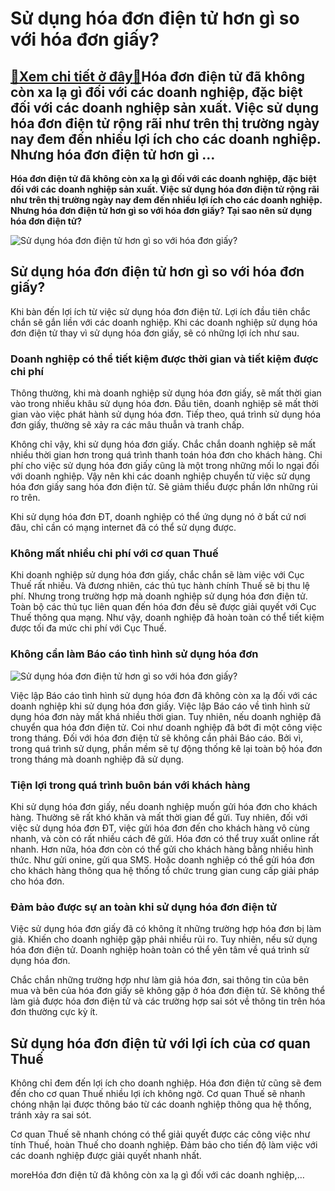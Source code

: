 Sử dụng hóa đơn điện tử hơn gì so với hóa đơn giấy?
===================================================

[:gift:Xem chi tiết ở đây:gift:](https://hddtvn.com/su-dung-hoa-don-dien-tu-hon-gi-so-voi-hoa-don-giay/)Hóa đơn điện tử đã không còn xa lạ gì đối với các doanh nghiệp, đặc biệt đối với các doanh nghiệp sản xuất. Việc sử dụng hóa đơn điện tử rộng rãi như trên thị trường ngày nay đem đến nhiều lợi ích cho các doanh nghiệp. Nhưng hóa đơn điện tử hơn gì …
---------------------------------------------------------------------------------------------------------------------------------------------------------------------------------------------------------------------------------------------------------

**Hóa đơn điện tử đã không còn xa lạ gì đối với các doanh nghiệp, đặc biệt đối với các doanh nghiệp sản xuất. Việc sử dụng hóa đơn điện tử rộng rãi như trên thị trường ngày nay đem đến nhiều lợi ích cho các doanh nghiệp. Nhưng hóa đơn điện tử hơn gì so với hóa đơn giấy? Tại sao nên sử dụng hóa đơn điện tử?**


![Sử dụng hóa đơn điện tử hơn gì so với hóa đơn giấy?](https://hddtvn.com/wp-content/uploads/2021/01/electronic-bill-payment-concept-vector.jpg "Sử dụng hóa đơn điện tử hơn gì so với hóa đơn giấy?")


Sử dụng hóa đơn điện tử hơn gì so với hóa đơn giấy?
---------------------------------------------------


Khi bàn đến lợi ích từ việc sử dụng hóa đơn điện tử. Lợi ích đầu tiên chắc chắn sẽ gắn liền với các doanh nghiệp. Khi các doanh nghiệp sử dụng hóa đơn điện tử thay vì sử dụng hóa đơn giấy, sẽ có những lợi ích như sau.


### Doanh nghiệp có thể tiết kiệm được thời gian và tiết kiệm được chi phí


Thông thường, khi mà doanh nghiệp sử dụng hóa đơn giấy, sẽ mất thời gian vào trong nhiều khâu sử dụng hóa đơn. Đầu tiên, doanh nghiệp sẽ mất thời gian vào việc phát hành sử dụng hóa đơn. Tiếp theo, quá trình sử dụng hóa đơn giấy, thường sẽ xảy ra các mâu thuẫn và tranh chấp.


Không chỉ vậy, khi sử dụng hóa đơn giấy. Chắc chắn doanh nghiệp sẽ mất nhiều thời gian hơn trong quá trình thanh toán hóa đơn cho khách hàng. Chi phí cho việc sử dụng hóa đơn giấy cũng là một trong những mối lo ngại đối với doanh nghiệp. Vậy nên khi các doanh nghiệp chuyển từ việc sử dụng hóa đơn giấy sang hóa đơn điện tử. Sẽ giảm thiểu được phần lớn những rủi ro trên.


Khi sử dụng hóa đơn ĐT, doanh nghiệp có thể ứng dụng nó ở bất cứ nơi đâu, chỉ cần có mạng internet đã có thể sử dụng được.


### Không mất nhiều chi phí với cơ quan Thuế


Khi doanh nghiệp sử dụng hóa đơn giấy, chắc chắn sẽ làm việc với Cục Thuế rất nhiều. Và đương nhiên, các thủ tục hành chính Thuế sẽ bị thu lệ phí. Nhưng trong trường hợp mà doanh nghiệp sử dụng hóa đơn điện tử. Toàn bộ các thủ tục liên quan đến hóa đơn đều sẽ được giải quyết với Cục Thuế thông qua mạng. Như vậy, doanh nghiệp đã hoàn toàn có thể tiết kiệm được tối đa mức chi phí với Cục Thuế.


### Không cần làm Báo cáo tình hình sử dụng hóa đơn


![Sử dụng hóa đơn điện tử hơn gì so với hóa đơn giấy?](https://hddtvn.com/wp-content/uploads/2021/01/eBL-Analysis.jpg "Sử dụng hóa đơn điện tử hơn gì so với hóa đơn giấy?")


Việc lập Báo cáo tình hình sử dụng hóa đơn đã không còn xa lạ đối với các doanh nghiệp khi sử dụng hóa đơn giấy. Việc lập Báo cáo về tình hình sử dụng hóa đơn này mất khá nhiều thời gian. Tuy nhiên, nếu doanh nghiệp đã chuyển qua hóa đơn điện tử. Coi như doanh nghiệp đã bớt đi một công việc trong tháng. Đối với hóa đơn điện tử sẽ không cần phải Báo cáo. Bởi vì, trong quá trình sử dụng, phần mềm sẽ tự động thống kê lại toàn bộ hóa đơn trong tháng mà doanh nghiệp đã sử dụng.


### Tiện lợi trong quá trình buôn bán với khách hàng


Khi sử dụng hóa đơn giấy, nếu doanh nghiệp muốn gửi hóa đơn cho khách hàng. Thường sẽ rất khó khăn và mất thời gian để gửi. Tuy nhiên, đối với việc sử dụng hóa đơn ĐT, việc gửi hóa đơn đến cho khách hàng vô cùng nhanh, và còn có rất nhiều cách đê gửi. Hóa đơn có thể truy xuất online rất nhanh. Hơn nữa, hóa đơn còn có thể gửi cho khách hàng bằng nhiều hình thức. Như gửi onine, gửi qua SMS. Hoặc doanh nghiệp có thể gửi hóa đơn cho khách hàng thông qua hệ thống tổ chức trung gian cung cấp giải pháp cho hóa đơn.


### Đảm bảo được sự an toàn khi sử dụng hóa đơn điện tử


Việc sử dụng hóa đơn giấy đã có không ít những trường hợp hóa đơn bị làm giả. Khiến cho doanh nghiệp gặp phải nhiều rủi ro. Tuy nhiên, nếu sử dụng hóa đơn điện tử. Doanh nghiệp hoàn toàn có thể yên tâm về quá trình sử dụng hóa đơn.


Chắc chắn những trường hợp như làm giả hóa đơn, sai thông tin của bên mua và bên của hóa đơn giấy sẽ không gặp ở hóa đơn điện tử. Sẽ không thể làm giả được hóa đơn điện tử và các trường hợp sai sót về thông tin trên hóa đơn thường cực kỳ ít.


Sử dụng hóa đơn điện tử với lợi ích của cơ quan Thuế
----------------------------------------------------


Không chỉ đem đến lợi ích cho doanh nghiệp. Hóa đơn điện tử cũng sẽ đem đến cho cơ quan Thuế nhiều lợi ích không ngờ. Cơ quan Thuế sẽ nhanh chóng nhận lại được thông báo từ các doanh nghiệp thông qua hệ thống, tránh xảy ra sai sót.


Cơ quan Thuế sẽ nhanh chóng có thể giải quyết được các công việc như tính Thuế, hoàn Thuế cho doanh nghiệp. Đảm bảo cho tiến độ làm việc với các doanh nghiệp được giải quyết nhanh nhất.


moreHóa đơn điện tử đã không còn xa lạ gì đối với các doanh nghiệp,…

